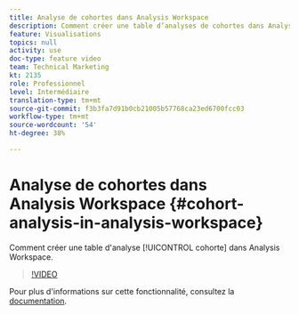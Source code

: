 ```yaml
---
title: Analyse de cohortes dans Analysis Workspace
description: Comment créer une table d’analyses de cohortes dans Analysis Workspace.
feature: Visualisations
topics: null
activity: use
doc-type: feature video
team: Technical Marketing
kt: 2135
role: Professionnel
level: Intermédiaire
translation-type: tm+mt
source-git-commit: f3b3fa7d91b0cb21005b57768ca23ed6700fcc03
workflow-type: tm+mt
source-wordcount: '54'
ht-degree: 38%

---
```



# Analyse de cohortes dans Analysis Workspace {#cohort-analysis-in-analysis-workspace}

Comment créer une table d&#39;analyse [!UICONTROL cohorte] dans Analysis Workspace.

>[!VIDEO](https://video.tv.adobe.com/v/23990/?quality=12)

Pour plus d&#39;informations sur cette fonctionnalité, consultez la [documentation](https://marketing.adobe.com/resources/help/fr_FR/analytics/analysis-workspace/cohort_analysis.html).
